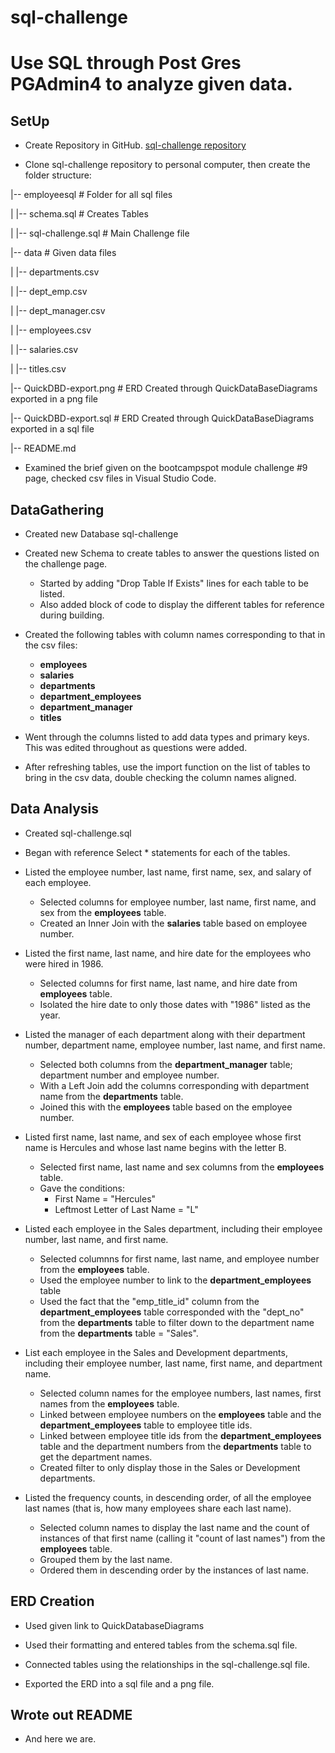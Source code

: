 # sql-challenge
# Use SQL through Post Gres PGAdmin4 to analyze given data.

## SetUp

* Create Repository in GitHub.
[sql-challenge repository](https://github.com/StephWolter/sql-challenge.git)

* Clone sql-challenge repository to personal computer, then create the folder structure:

|-- employeesql                     # Folder for all sql files
                            
|       |-- schema.sql              # Creates Tables

|       |-- sql-challenge.sql       # Main Challenge file       

|-- data                            # Given data files

|       |-- departments.csv

|       |-- dept_emp.csv

|       |-- dept_manager.csv

|       |-- employees.csv

|       |-- salaries.csv

|       |-- titles.csv

|-- QuickDBD-export.png             # ERD Created through QuickDataBaseDiagrams exported in a png file

|-- QuickDBD-export.sql             # ERD Created through QuickDataBaseDiagrams exported in a sql file

|-- README.md

* Examined the brief given on the bootcampspot module challenge #9 page, checked csv files in Visual Studio Code.


## DataGathering

* Created new Database sql-challenge

* Created new Schema to create tables to answer the questions listed on the challenge page.
    * Started by adding "Drop Table If Exists" lines for each table to be listed.
    * Also added block of code to display the different tables for reference during building.

* Created the following tables with column names corresponding to that in the csv files:
    * **employees**
    * **salaries**
    * **departments**
    * **department_employees**
    * **department_manager**
    * **titles**

* Went through the columns listed to add data types and primary keys.  This was edited throughout as questions were added.

* After refreshing tables, use the import function on the list of tables to bring in the csv data, double checking the column names aligned.


## Data Analysis

* Created sql-challenge.sql 

* Began with reference Select * statements for each of the tables.

* Listed the employee number, last name, first name, sex, and salary of each employee.
    * Selected columns for employee number, last name, first name, and sex from the **employees** table.
    * Created an Inner Join with the **salaries** table based on employee number. 

* Listed the first name, last name, and hire date for the employees who were hired in 1986.
    * Selected columns for first name, last name, and hire date from **employees** table.
    * Isolated the hire date to only those dates with "1986" listed as the  year.

* Listed the manager of each department along with their department number, department name, employee number, last name, and first name.
    * Selected both columns from the **department_manager** table; department number and employee number. 
    * With a Left Join add the columns corresponding with department name from the **departments** table. 
    * Joined this with the **employees** table based on the employee number.

* Listed first name, last name, and sex of each employee whose first name is Hercules and whose last name begins with the letter B.
    * Selected first name, last name and sex columns from the **employees** table. 
    * Gave the conditions:
        * First Name = "Hercules"
        * Leftmost Letter of Last Name = "L"

* Listed each employee in the Sales department, including their employee number, last name, and first name.
    * Selected columnns for first name, last name, and employee number from the **employees** table.
    * Used the employee number to link to the **department_employees** table
    * Used the fact that the "emp_title_id" column from the **department_employees** table corresponded with the "dept_no" from the **departments** table
        to filter down to the department name from the **departments** table = "Sales". 

* List each employee in the Sales and Development departments, including their employee number, last name, first name, and department name.
    * Selected column names for the employee numbers, last names, first names from the **employees** table.
    * Linked between employee numbers on the **employees** table and the **department_employees** table to employee title ids.
    * Linked between employee title ids from the **department_employees** table and the department numbers from the **departments** table
        to get the department names.
    * Created filter to only display those in the Sales or Development departments.

* Listed the frequency counts, in descending order, of all the employee last names (that is, how many employees share each last name).
    * Selected column names to display the last name and the count of instances of that first name (calling it "count of last names")
        from the **employees** table.
    * Grouped them by the last name.
    * Ordered them in descending order by the instances of last name.


## ERD Creation

* Used given link to QuickDatabaseDiagrams

* Used their formatting and entered tables from the schema.sql file.

* Connected tables using the relationships in the sql-challenge.sql file.

* Exported the ERD into a sql file and a png file.


## Wrote out README
* And here we are.
